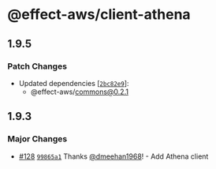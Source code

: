 # @effect-aws/client-athena

## 1.9.5

### Patch Changes

- Updated dependencies [[`2bc82e9`](https://github.com/floydspace/effect-aws/commit/2bc82e9ae2e5b0ca423d0adce578b16ca4ea024a)]:
  - @effect-aws/commons@0.2.1

## 1.9.3

### Major Changes

- [#128](https://github.com/floydspace/effect-aws/pull/128) [`99865a1`](https://github.com/floydspace/effect-aws/commit/99865a1c6882e3824fdc0a149e99ead0df59f05f) Thanks [@dmeehan1968](https://github.com/dmeehan1968)! - Add Athena client
